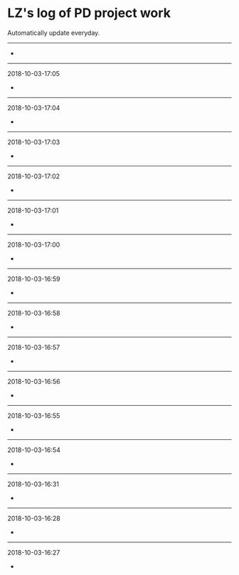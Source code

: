 # LZ's log of PD project work

Automatically update everyday.

******************************


+ 
***


2018-10-03-17:05

+ 
***


2018-10-03-17:04

+ 
***


2018-10-03-17:03

+ 
***


2018-10-03-17:02

+ 
***


2018-10-03-17:01

+ 
***


2018-10-03-17:00

+ 
***


2018-10-03-16:59

+ 
***


2018-10-03-16:58

+ 
***


2018-10-03-16:57

+ 
***


2018-10-03-16:56

+ 
***


2018-10-03-16:55

+ 
***


2018-10-03-16:54

+ 
***


2018-10-03-16:31

+ 
***


2018-10-03-16:28

+ 
***


2018-10-03-16:27

+ 
